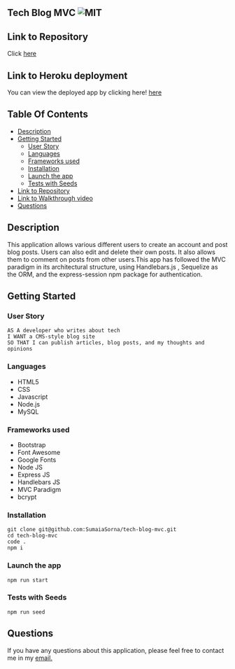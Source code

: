 ## Tech Blog MVC ![MIT](https://img.shields.io/static/v1?label=MIT&message=License&color=yellow)

## Link to Repository

Click [here](https://github.com/SumaiaSorna/tech-blog-mvc/tree/dev)

## Link to Heroku deployment

You can view the deployed app by clicking here! [here](https://glacial-depths-58619.herokuapp.com/)

## Table Of Contents

- [Description](#description)
- [Getting Started](#getting-started)
  - [User Story](#user-story)
  - [Languages](#languages)
  - [Frameworks used](#frameworks-used)
  - [Installation](#installation)
  - [Launch the app](#launch-the-app)
  - [Tests with Seeds](#tests-with-seeds)
- [Link to Repository](#link-to-repository)
- [Link to Walkthrough video](#link-to-walkthrough-video)
- [Questions](#questions)

## Description

This application allows various different users to create an account and post blog posts. Users can also edit and delete their own posts. It also allows them to comment on posts from other users.This app has followed the MVC paradigm in its architectural structure, using Handlebars.js , Sequelize as the ORM, and the express-session npm package for authentication.

## Getting Started

### User Story

```
AS A developer who writes about tech
I WANT a CMS-style blog site
SO THAT I can publish articles, blog posts, and my thoughts and opinions
```

### Languages

- HTML5
- CSS
- Javascript
- Node.js
- MySQL

### Frameworks used

- Bootstrap
- Font Awesome
- Google Fonts
- Node JS
- Express JS
- Handlebars JS
- MVC Paradigm
- bcrypt

### Installation

```
git clone git@github.com:SumaiaSorna/tech-blog-mvc.git
cd tech-blog-mvc
code .
npm i
```

### Launch the app

```
npm run start
```

### Tests with Seeds

```
npm run seed
```

## Questions

If you have any questions about this application, please feel free to contact me in my <a href="mailto:sorna.sumaia@gmail.com">email.</a>
